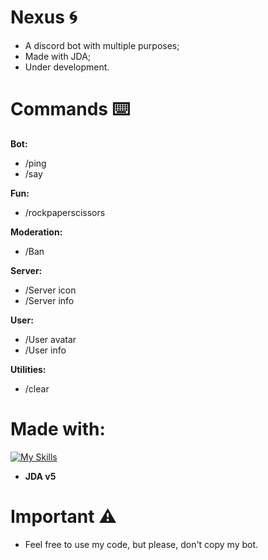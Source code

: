 # Nexus 🌀
- A discord bot with multiple purposes;
- Made with JDA;
- Under development.

# Commands ⌨️
**Bot:**
- /ping
- /say

**Fun:**
- /rockpaperscissors

**Moderation:**
- /Ban

**Server:**
- /Server icon
- /Server info

**User:**
- /User avatar
- /User info

**Utilities:**
- /clear

# Made with:
[![My Skills](https://skillicons.dev/icons?i=idea,java)](https://skillicons.dev)
- **JDA v5**

# Important ⚠️
- Feel free to use my code, but please, don't copy my bot.
